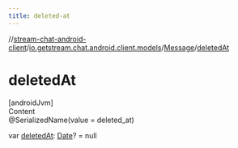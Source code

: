 ```yaml
---
title: deleted-at
---
```

//[stream-chat-android-client](../../../index.md)/[io.getstream.chat.android.client.models](../index.md)/[Message](index.md)/[deletedAt](deletedAt.md)



# deletedAt  
[androidJvm]  
Content  
@SerializedName(value = deleted_at)  
  
var [deletedAt](deletedAt.md): [Date](https://developer.android.com/reference/kotlin/java/util/Date.html)? = null  



